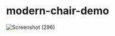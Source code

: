 # modern-chair-demo

![Screenshot (296)](https://user-images.githubusercontent.com/95164037/221925025-d831f6cf-9a31-49ab-b433-f8349f77027d.png)
